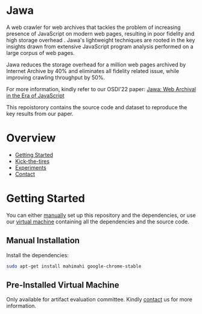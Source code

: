 # Jawa

A web crawler for web archives that tackles the problem of increasing presence of JavaScript
on modern web pages, resulting in poor fidelity and high storage overhead .
Jawa's lightweight techniques are rooted in the key insights drawn from extensive JavaScript program analysis performed on a large corpus of web pages.

Jawa reduces the storage overhead for a million web pages archived by Internet Archive by 40% and eliminates all fidelity related issue, while improving crawling throughput by 50%.

For more information, kindly refer to our OSDI'22 paper: [Jawa: Web Archival in the Era of JavaScript](https://goelayu.github.io/publication/jawa-2021)

This repoistorory contains the source code and dataset to reproduce the key results from our paper.

# Overview

- [Getting Started](#getting-started)
- [Kick-the-tires](#kick-the-tires)
- [Experiments](#experiments)
- [Contact](#contact)

# Getting Started

You can either [manually](#manual-installation) set up this repository and the dependencies, or
use our [virtual machine](#pre-installed-virtual-machine) containing all the dependencies and the source code.

## Manual Installation

Install the dependencies:

```bash
sudo apt-get install mahimahi google-chrome-stable
```

## Pre-Installed Virtual Machine

Only available for artifact evaluation committee. Kindly [contact](#contact) us for more information.
